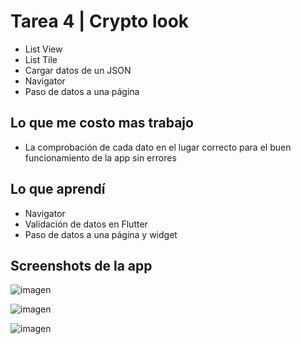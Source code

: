 # Tarea 4 | Crypto look

- List View
- List Tile
- Cargar datos de un JSON
- Navigator
- Paso de datos a una página

## Lo que me costo mas trabajo

- La comprobación de cada dato en el lugar correcto para el buen funcionamiento de la app sin errores

## Lo que aprendí

- Navigator
- Validación de datos en Flutter
- Paso de datos a una página y widget

## Screenshots de la app
![imagen](https://github.com/XV02/Tarea4Moviles/assets/29586921/d60629e0-a0f1-4136-a1b4-ba62ec6b5447)

![imagen](https://github.com/XV02/Tarea4Moviles/assets/29586921/a995031e-e432-47dd-bbd4-34ed112d3132)

![imagen](https://github.com/XV02/Tarea4Moviles/assets/29586921/a19ebb9b-c35c-4713-9017-2e13089815b8)





